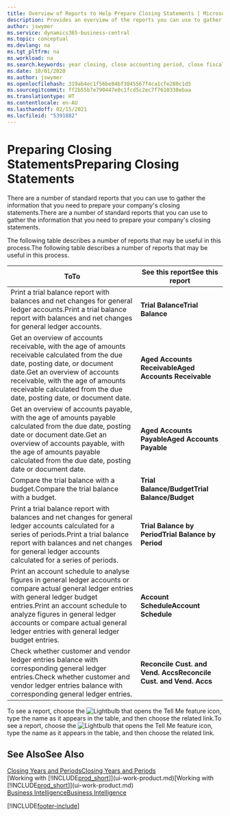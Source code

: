 ```yaml
---
title: Overview of Reports to Help Prepare Closing Statements | Microsoft Docs
description: Provides an overview of the reports you can use to gather information to prepare your company's closing statements when closing the fiscal year.
author: jswymer
ms.service: dynamics365-business-central
ms.topic: conceptual
ms.devlang: na
ms.tgt_pltfrm: na
ms.workload: na
ms.search.keywords: year closing, close accounting period, close fiscal year, aging, creditor payments, vendor payments, assets, liabilities, equity, analysis, reporting, financial report, business intelligence, BI, Power Bi, KPI
ms.date: 10/01/2020
ms.author: jswymer
ms.openlocfilehash: 319ab4ec1f56be84bf3045567f4ca1cfe280c1d5
ms.sourcegitcommit: ff2b55b7e790447e0c1fcd5c2ec7f7610338ebaa
ms.translationtype: HT
ms.contentlocale: en-AU
ms.lasthandoff: 02/15/2021
ms.locfileid: "5391882"
---
```

# <a name="preparing-closing-statements"></a><span data-ttu-id="dfb97-103">Preparing Closing Statements</span><span class="sxs-lookup"><span data-stu-id="dfb97-103">Preparing Closing Statements</span></span>
<span data-ttu-id="dfb97-104">There are a number of standard reports that you can use to gather the information that you need to prepare your company's closing statements.</span><span class="sxs-lookup"><span data-stu-id="dfb97-104">There are a number of standard reports that you can use to gather the information that you need to prepare your company's closing statements.</span></span>

<span data-ttu-id="dfb97-105">The following table describes a number of reports that may be useful in this process.</span><span class="sxs-lookup"><span data-stu-id="dfb97-105">The following table describes a number of reports that may be useful in this process.</span></span>  

| <span data-ttu-id="dfb97-106">To</span><span class="sxs-lookup"><span data-stu-id="dfb97-106">To</span></span> | <span data-ttu-id="dfb97-107">See this report</span><span class="sxs-lookup"><span data-stu-id="dfb97-107">See this report</span></span> |
| --- | --- |
| <span data-ttu-id="dfb97-108">Print a trial balance report with balances and net changes for general ledger accounts.</span><span class="sxs-lookup"><span data-stu-id="dfb97-108">Print a trial balance report with balances and net changes for general ledger accounts.</span></span> |<span data-ttu-id="dfb97-109">**Trial Balance**</span><span class="sxs-lookup"><span data-stu-id="dfb97-109">**Trial Balance**</span></span> |
| <span data-ttu-id="dfb97-110">Get an overview of accounts receivable, with the age of amounts receivable calculated from the due date, posting date, or document date.</span><span class="sxs-lookup"><span data-stu-id="dfb97-110">Get an overview of accounts receivable, with the age of amounts receivable calculated from the due date, posting date, or document date.</span></span> |<span data-ttu-id="dfb97-111">**Aged Accounts Receivable**</span><span class="sxs-lookup"><span data-stu-id="dfb97-111">**Aged Accounts Receivable**</span></span> |
| <span data-ttu-id="dfb97-112">Get an overview of accounts payable, with the age of amounts payable calculated from the due date, posting date or document date.</span><span class="sxs-lookup"><span data-stu-id="dfb97-112">Get an overview of accounts payable, with the age of amounts payable calculated from the due date, posting date or document date.</span></span> |<span data-ttu-id="dfb97-113">**Aged Accounts Payable**</span><span class="sxs-lookup"><span data-stu-id="dfb97-113">**Aged Accounts Payable**</span></span> |
| <span data-ttu-id="dfb97-114">Compare the trial balance with a budget.</span><span class="sxs-lookup"><span data-stu-id="dfb97-114">Compare the trial balance with a budget.</span></span> |<span data-ttu-id="dfb97-115">**Trial Balance/Budget**</span><span class="sxs-lookup"><span data-stu-id="dfb97-115">**Trial Balance/Budget**</span></span> |
| <span data-ttu-id="dfb97-116">Print a trial balance report with balances and net changes for general ledger accounts calculated for a series of periods.</span><span class="sxs-lookup"><span data-stu-id="dfb97-116">Print a trial balance report with balances and net changes for general ledger accounts calculated for a series of periods.</span></span> |<span data-ttu-id="dfb97-117">**Trial Balance by Period**</span><span class="sxs-lookup"><span data-stu-id="dfb97-117">**Trial Balance by Period**</span></span> |
| <span data-ttu-id="dfb97-118">Print an account schedule to analyse figures in general ledger accounts or compare actual general ledger entries with general ledger budget entries.</span><span class="sxs-lookup"><span data-stu-id="dfb97-118">Print an account schedule to analyze figures in general ledger accounts or compare actual general ledger entries with general ledger budget entries.</span></span> |<span data-ttu-id="dfb97-119">**Account Schedule**</span><span class="sxs-lookup"><span data-stu-id="dfb97-119">**Account Schedule**</span></span> |
| <span data-ttu-id="dfb97-120">Check whether customer and vendor ledger entries balance with corresponding general ledger entries.</span><span class="sxs-lookup"><span data-stu-id="dfb97-120">Check whether customer and vendor ledger entries balance with corresponding general ledger entries.</span></span> |<span data-ttu-id="dfb97-121">**Reconcile Cust. and Vend. Accs**</span><span class="sxs-lookup"><span data-stu-id="dfb97-121">**Reconcile Cust. and Vend. Accs**</span></span> |

<span data-ttu-id="dfb97-122">To see a report, choose the ![Lightbulb that opens the Tell Me feature](media/ui-search/search_small.png "Tell me what you want to do") icon, type the name as it appears in the table, and then choose the related link.</span><span class="sxs-lookup"><span data-stu-id="dfb97-122">To see a report, choose the ![Lightbulb that opens the Tell Me feature](media/ui-search/search_small.png "Tell me what you want to do") icon, type the name as it appears in the table, and then choose the related link.</span></span>

## <a name="see-also"></a><span data-ttu-id="dfb97-123">See Also</span><span class="sxs-lookup"><span data-stu-id="dfb97-123">See Also</span></span>
[<span data-ttu-id="dfb97-124">Closing Years and Periods</span><span class="sxs-lookup"><span data-stu-id="dfb97-124">Closing Years and Periods</span></span>](year-close-years-periods.md)  
<span data-ttu-id="dfb97-125">[Working with [!INCLUDE[prod_short](includes/prod_short.md)]](ui-work-product.md)</span><span class="sxs-lookup"><span data-stu-id="dfb97-125">[Working with [!INCLUDE[prod_short](includes/prod_short.md)]](ui-work-product.md)</span></span>  
[<span data-ttu-id="dfb97-126">Business Intelligence</span><span class="sxs-lookup"><span data-stu-id="dfb97-126">Business Intelligence</span></span>](bi.md)


[!INCLUDE[footer-include](includes/footer-banner.md)]